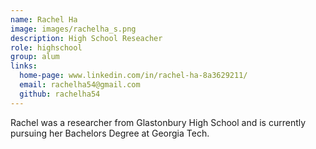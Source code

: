 ```yaml
---
name: Rachel Ha
image: images/rachelha_s.png
description: High School Reseacher
role: highschool
group: alum
links:
  home-page: www.linkedin.com/in/rachel-ha-8a3629211/
  email: rachelha54@gmail.com
  github: rachelha54
---
```


Rachel was a researcher from Glastonbury High School and is currently pursuing her Bachelors Degree at Georgia Tech.